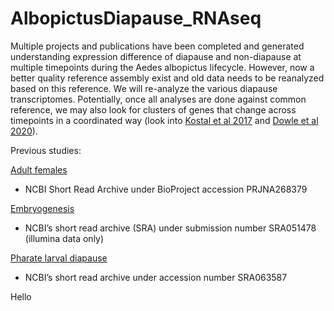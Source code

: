 # AlbopictusDiapause_RNAseq

Multiple projects and publications have been completed and generated understanding expression difference of diapause and non-diapause at multiple timepoints during the Aedes albopictus lifecycle. However, now a better quality reference assembly exist and old data needs to be reanalyzed based on this reference. We will re-analyze the various diapause transcriptomes. Potentially, once all analyses are done against common reference, we may also look for clusters of genes that change across timepoints in a coordinated way (look into [Kostal et al 2017](https://www.pnas.org/content/114/32/8532) and [Dowle et al 2020](https://www.pnas.org/content/117/38/23960)).

Previous studies:

[Adult females](https://journals.plos.org/plosntds/article?id=10.1371/journal.pntd.0003724)
  - NCBI Short Read Archive under BioProject accession PRJNA268379

[Embryogenesis](https://royalsocietypublishing.org/doi/full/10.1098/rspb.2013.0143)
  - NCBI’s short read archive (SRA) under submission number SRA051478 (illumina data only)

[Pharate larval diapause](https://pubmed.ncbi.nlm.nih.gov/23913949/)
  -  NCBI’s short read archive under accession number SRA063587
  
  
  Hello


